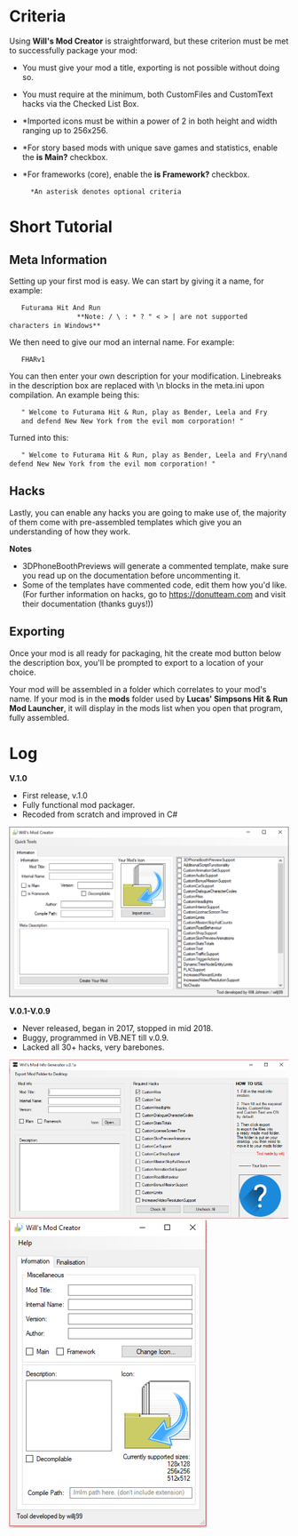 # Criteria
Using **Will's Mod Creator** is straightforward, but these criterion must be met to successfully package your mod:
- You must give your mod a title, exporting is not possible without doing so.
- You must require at the minimum, both CustomFiles and CustomText hacks via the Checked List Box.
- *Imported icons must be within a power of 2 in both height and width ranging up to 256x256. 
- *For story based mods with unique save games and statistics, enable the **is Main?** checkbox.
- *For frameworks (core), enable the **is Framework?** checkbox.

        *An asterisk denotes optional criteria


# Short Tutorial
## Meta Information
Setting up your first mod is easy. We can start by giving it a name, for example: 

       Futurama Hit And Run 
                     **Note: / \ : * ? " < > | are not supported characters in Windows**
We then need to give our mod an internal name. For example:

       FHARv1

You can then enter your own description for your modification. Linebreaks in the description box are replaced with \n blocks in the meta.ini upon compilation. An example being this:

       " Welcome to Futurama Hit & Run, play as Bender, Leela and Fry
       and defend New New York from the evil mom corporation! "

Turned into this:
       
       " Welcome to Futurama Hit & Run, play as Bender, Leela and Fry\nand defend New New York from the evil mom corporation! "

## Hacks
Lastly, you can enable any hacks you are going to make use of, the majority of them come with pre-assembled templates which give you an understanding of how they work.

**Notes**
- 3DPhoneBoothPreviews will generate a commented template, make sure you read up on the documentation before uncommenting it.
- Some of the templates have commented code, edit them how you'd like. 
(For further information on hacks, go to https://donutteam.com and visit their documentation (thanks guys!))

## Exporting
Once your mod is all ready for packaging, hit the create mod button below the description box, you'll be prompted to export to a location of your choice. 

Your mod will be assembled in a folder which correlates to your mod's name. If your mod is in the **mods** folder used by ****Lucas' Simpsons Hit & Run Mod Launcher****, it will display in the mods list when you open that program, fully assembled. 

# Log
**V.1.0**
- First release, v.1.0
- Fully functional mod packager.
- Recoded from scratch and improved in C#
<img src="docs/img/tutpage1.png"/>

**V.0.1-V.0.9**
- Never released, began in 2017, stopped in mid 2018.
- Buggy, programmed in VB.NET till v.0.9.
- Lacked all 30+ hacks, very barebones.
<img src="docs/img/old1.PNG"/>
<img src="docs/img/old2.PNG"/>
